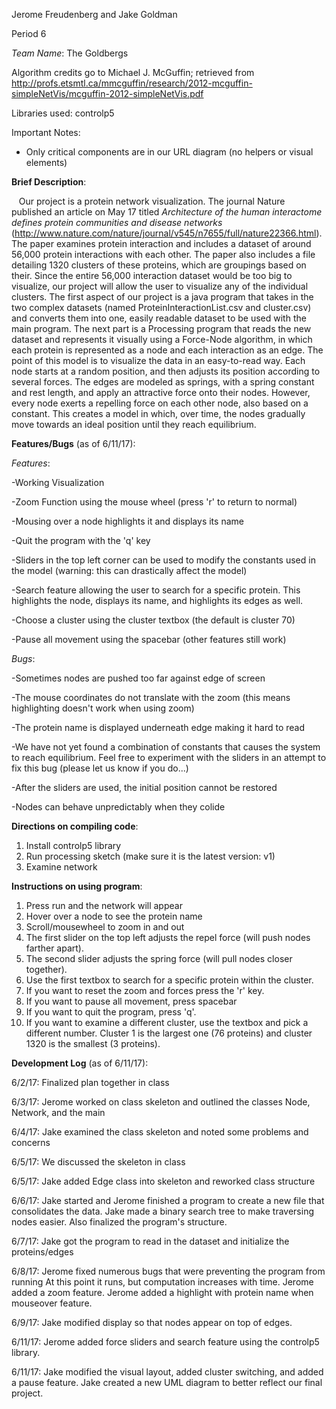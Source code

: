 Jerome Freudenberg and Jake Goldman

Period 6

*Team Name*: The Goldbergs

Algorithm credits go to Michael J. McGuffin; retrieved from http://profs.etsmtl.ca/mmcguffin/research/2012-mcguffin-simpleNetVis/mcguffin-2012-simpleNetVis.pdf

Libraries used: controlp5

Important Notes:
- Only critical components are in our URL diagram (no helpers or visual elements)



**Brief Description**:

    Our project is a protein network visualization. The journal Nature published an article on May 17 titled *Architecture of the human
interactome defines protein communities and disease networks* (http://www.nature.com/nature/journal/v545/n7655/full/nature22366.html). The
paper examines protein interaction and includes a dataset of around 56,000 protein interactions with each other. The paper also includes a
file detailing 1320 clusters of these proteins, which are groupings based on their. Since the entire 56,000 interaction dataset would be
too big to visualize, our project will allow the user to visualize any of the individual clusters.
    The first aspect of our project is a java program that takes in the two complex datasets (named ProteinInteractionList.csv and
cluster.csv) and converts them into one, easily readable dataset to be used with the main program. The next part is a Processing program
that reads the new dataset and represents it visually using a Force-Node algorithm, in which each protein is represented as a node and 
each interaction as an edge. The point of this model is to visualize the data in an easy-to-read way. Each node starts at a random 
position, and then adjusts its position according to several forces. The edges are modeled as springs, with a spring constant and rest 
length, and apply an attractive force onto their nodes. However, every node exerts a repelling force on each other node, also based on a 
constant. This creates a model in which, over time, the nodes gradually move towards an ideal position until they reach equilibrium.




**Features/Bugs** (as of 6/11/17):

*Features*:

-Working Visualization

-Zoom Function using the mouse wheel (press 'r' to return to normal)

-Mousing over a node highlights it and displays its name

-Quit the program with the 'q' key

-Sliders in the top left corner can be used to modify the constants used in the model (warning: this can drastically affect the model)

-Search feature allowing the user to search for a specific protein. This highlights the node, displays its name, and highlights its edges as well.

-Choose a cluster using the cluster textbox (the default is cluster 70)

-Pause all movement using the spacebar (other features still work)


*Bugs*:

-Sometimes nodes are pushed too far against edge of screen

-The mouse coordinates do not translate with the zoom (this means highlighting doesn't work when using zoom)

-The protein name is displayed underneath edge making it hard to read

-We have not yet found a combination of constants that causes the system to reach equilibrium. Feel free to experiment with the sliders in an attempt to fix this bug (please let us know if you do...)

-After the sliders are used, the initial position cannot be restored

-Nodes can behave unpredictably when they colide



**Directions on compiling code**:

1. Install controlp5 library
2. Run processing sketch (make sure it is the latest version: v1)
3. Examine network



**Instructions on using program**:

1. Press run and the network will appear
2. Hover over a node to see the protein name
3. Scroll/mousewheel to zoom in and out
4. The first slider on the top left adjusts the repel force (will push nodes farther apart).
5. The second slider adjusts the spring force (will pull nodes closer together).
6. Use the first textbox to search for a specific protein within the cluster.
7. If you want to reset the zoom and forces press the 'r' key.
8. If you want to pause all movement, press spacebar
9. If you want to quit the program, press 'q'.
10. If you want to examine a different cluster, use the textbox and pick a different number. Cluster 1 is the largest one (76 proteins) and cluster 1320 is the smallest (3 proteins).





**Development Log** (as of 6/11/17):

6/2/17: Finalized plan together in class

6/3/17: Jerome worked on class skeleton and outlined the classes Node, Network, and the main

6/4/17: Jake examined the class skeleton and noted some problems and concerns

6/5/17: We discussed the skeleton in class

6/5/17: Jake added Edge class into skeleton and reworked class structure

6/6/17: Jake started and Jerome finished a program to create a new file that
	consolidates the data. Jake made a binary search tree to make traversing
	nodes easier. Also finalized the program's structure.

6/7/17: Jake got the program to read in the dataset and initialize the proteins/edges

6/8/17: Jerome fixed numerous bugs that were preventing the program from running
	At this point it runs, but computation increases with time.
	Jerome added a zoom feature.
	Jerome added a highlight with protein name when mouseover feature.

6/9/17: Jake modified display so that nodes appear on top of edges.

6/11/17: Jerome added force sliders and search feature using the controlp5 library.

6/11/17: Jake modified the visual layout, added cluster switching, and added a pause feature.
		 Jake created a new UML diagram to better reflect our final project.
